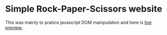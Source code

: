 # Simple Rock-Paper-Scissors website
This was mainly to pratice javascript DOM manipulation and here is 
[live preview:](https://amer-alic.github.io/Rock-Paper-Scissors/)
